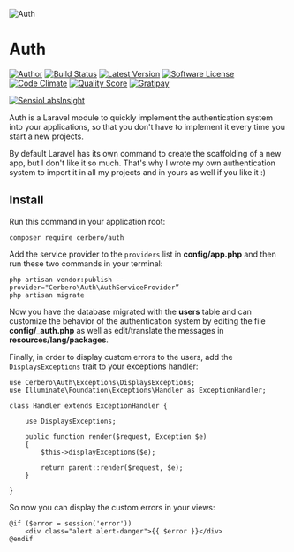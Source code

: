 ![](http://s17.postimg.org/wh7x5m5m3/1430033673_lock_mini.jpg "Auth")
# Auth

[![Author](http://img.shields.io/badge/author-@cerbero90-blue.svg?style=flat-square)](https://twitter.com/cerbero90)
[![Build Status](https://img.shields.io/travis/cerbero90/Auth/master.svg?style=flat-square)](https://travis-ci.org/cerbero90/auth)
[![Latest Version](https://img.shields.io/packagist/v/cerbero/Auth.svg?style=flat-square&label=release)](https://packagist.org/packages/cerbero/auth)
[![Software License](https://img.shields.io/badge/license-MIT-brightgreen.svg?style=flat-square)](LICENSE.md)
[![Code Climate](https://img.shields.io/codeclimate/github/cerbero90/Auth.svg?style=flat-square)](https://codeclimate.com/github/cerbero90/auth)
[![Quality Score](https://img.shields.io/scrutinizer/g/cerbero90/auth.svg?style=flat-square)](https://scrutinizer-ci.com/g/cerbero90/auth)
[![Gratipay](https://img.shields.io/gratipay/cerbero.svg?style=flat-square)](https://gratipay.com/cerbero/)

[![SensioLabsInsight](https://insight.sensiolabs.com/projects/56fd0fb9-29d9-423a-9cc9-60f00a1b3367/big.png)](https://insight.sensiolabs.com/projects/56fd0fb9-29d9-423a-9cc9-60f00a1b3367)

Auth is a Laravel module to quickly implement the authentication system into your applications, so that you don't have to implement it every time you start a new projects.

By default Laravel has its own command to create the scaffolding of a new app, but I don't like it so much. That's why I wrote my own authentication system to import it in all my projects and in yours as well if you like it :)

## Install

Run this command in your application root:

```
composer require cerbero/auth
```

Add the service provider to the `providers` list in **config/app.php** and then run these two commands in your terminal:

```
php artisan vendor:publish --provider="Cerbero\Auth\AuthServiceProvider”
php artisan migrate
```

Now you have the database migrated with the **users** table and can customize the behavior of the authentication system by editing the file **config/_auth.php** as well as edit/translate the messages in **resources/lang/packages**.

Finally, in order to display custom errors to the users, add the `DisplaysExceptions` trait to your exceptions handler:
```
use Cerbero\Auth\Exceptions\DisplaysExceptions;
use Illuminate\Foundation\Exceptions\Handler as ExceptionHandler;

class Handler extends ExceptionHandler {

	use DisplaysExceptions;

	public function render($request, Exception $e)
	{
		$this->displayExceptions($e);

		return parent::render($request, $e);
	}

}
```
So now you can display the custom errors in your views:
```
@if ($error = session('error'))
	<div class="alert alert-danger">{{ $error }}</div>
@endif
```
